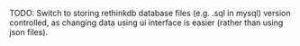 TODO: Switch to storing rethinkdb database files (e.g. .sql in mysql) version controlled, as changing data using ui interface is easier (rather than using json files).